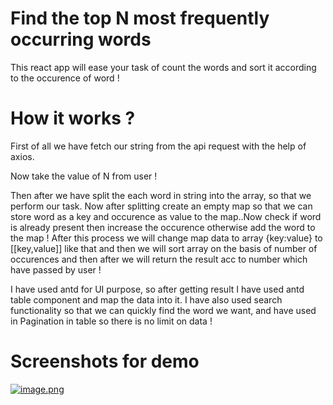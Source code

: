 # Find the top N most frequently occurring words

This react app will ease your task of count the words and sort it according to the occurence of word !

# How it works ?

First of all we have fetch our string from the api request with the help of axios.

Now take the value of N from user !

Then after we have split the each word in string into the array, so that we perform our task. Now after splitting create an empty map so that we can store word as a key and occurence as value to the map..Now check if word is already present then increase the occurence otherwise add the word to the map ! After this process we will change map data to array {key:value} to [[key,value]] like that and then we will sort array on the basis of number of occurences and then after we will return the result acc to number which have passed by user !

I have used antd for UI purpose, so after getting result I have used antd table component and map the data into it. I have also used search functionality so that we can quickly find the word we want, and have used in Pagination in table so there is no limit on data !

# Screenshots for demo
[![image.png](https://i.postimg.cc/y6wgjgYZ/image.png)](https://postimg.cc/YjzCqSFr)

